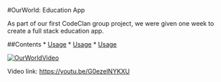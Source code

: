 #OurWorld: Education App

As part of our first CodeClan group project, we were given one week to create a full stack education app.



##Contents 
    * <a href="#usage">Usage</a></li>
    * <a href="#usage">Usage</a></li>
    * <a href="#usage">Usage</a></li>





[![OurWorldVideo](https://img.youtube.com/vi/G0ezelNYKXU/0.jpg)](https://www.youtube.com/watch?v=G0ezelNYKXU)

Video link: https://youtu.be/G0ezelNYKXU
